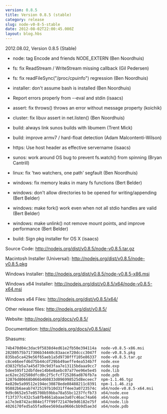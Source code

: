 ```yaml
---
version: 0.8.5
title: Version 0.8.5 (stable)
category: release
slug: node-v0-8-5-stable
date: 2012-08-02T22:00:45.000Z
layout: blog.hbs
---
```


2012.08.02, Version 0.8.5 (Stable)

* node: tag Encode and friends NODE_EXTERN (Ben Noordhuis)

* fs: fix ReadStream / WriteStream missing callback (Gil Pedersen)

* fs: fix readFileSync("/proc/cpuinfo") regression (Ben Noordhuis)

* installer: don't assume bash is installed (Ben Noordhuis)

* Report errors properly from --eval and stdin (isaacs)

* assert: fix throws() throws an error without message property (koichik)

* cluster: fix libuv assert in net.listen() (Ben Noordhuis)

* build: always link sunos builds with libumem (Trent Mick)

* build: improve armv7 / hard-float detection (Adam Malcontenti-Wilson)

* https: Use host header as effective servername (isaacs)

* sunos: work around OS bug to prevent fs.watch() from spinning (Bryan Cantrill)

* linux: fix 'two watchers, one path' segfault (Ben Noordhuis)

* windows: fix memory leaks in many fs functions (Bert Belder)

* windows: don't allow directories to be opened for writing/appending (Bert Belder)

* windows: make fork() work even when not all stdio handles are valid (Bert Belder)

* windows: make unlink() not remove mount points, and improve performance (Bert Belder)

* build: Sign pkg installer for OS X (isaacs)


Source Code: http://nodejs.org/dist/v0.8.5/node-v0.8.5.tar.gz

Macintosh Installer (Universal): http://nodejs.org/dist/v0.8.5/node-v0.8.5.pkg

Windows Installer: http://nodejs.org/dist/v0.8.5/node-v0.8.5-x86.msi

Windows x64 Installer: http://nodejs.org/dist/v0.8.5/x64/node-v0.8.5-x64.msi

Windows x64 Files: http://nodejs.org/dist/v0.8.5/x64/

Other release files: http://nodejs.org/dist/v0.8.5/

Website: http://nodejs.org/docs/v0.8.5/

Documentation: http://nodejs.org/docs/v0.8.5/api/

Shasums:

```
74b470d04c3dac9f5838d4ed61e2fb50e394114a  node-v0.8.5-x86.msi
28280575b717306b34440c83aace720dccc3047f  node-v0.8.5.pkg
835ba5ca429e56f65aeb1a5d9730fff105e86337  node-v0.8.5.tar.gz
c8ce66eefd6d75b44cdf29bb49aeffe4ea534b7f  node.exe
d3832fb5a7a45d739c9d3faa7e13115bdaaa9cc7  node.exp
5dee595f12dbfdee14b6e8aebc07a77ee96e5e45  node.lib
ac62ec2d2508dfcd0c2f5cfcf725286ad876fb7a  node.pdb
12876d80668b066b460833d096998525d8eceec7  npm-1.1.46.tgz
4e820e5a99512e194ec30878ede08488211c8391  npm-1.1.46.zip
95882b6aeab74725197b10d31ff4ee3a0723574c  x64/node-v0.8.5-x64.msi
9d9c0652e57e05708b59bba78a55bc1237fcfb73  x64/node.exe
f13f377c432c5a8fb4661abaae3a07c46ac74a66  x64/node.exp
a17e3e8742ac084e1f7f99f721470e9d6182e75f  x64/node.lib
4026170fed5a55fad6ee569daa9666cbb9d5ae3d  x64/node.pdb
```
